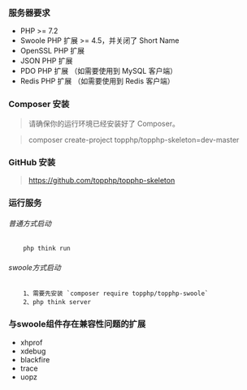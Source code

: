 ### 服务器要求
* PHP >= 7.2
* Swoole PHP 扩展 >= 4.5，并关闭了 Short Name
* OpenSSL PHP 扩展
* JSON PHP 扩展
* PDO PHP 扩展 （如需要使用到 MySQL 客户端）
* Redis PHP 扩展 （如需要使用到 Redis 客户端）

### Composer 安装
>请确保你的运行环境已经安装好了 Composer。

>composer create-project topphp/topphp-skeleton=dev-master

### GitHub 安装
>https://github.com/topphp/topphp-skeleton

### 运行服务
###### 普通方式启动

```
    php think run
```

###### swoole方式启动

```
    1、需要先安装 `composer require topphp/topphp-swoole`
    2、php think server
```

### 与swoole组件存在兼容性问题的扩展
* xhprof
* xdebug
* blackfire
* trace
* uopz